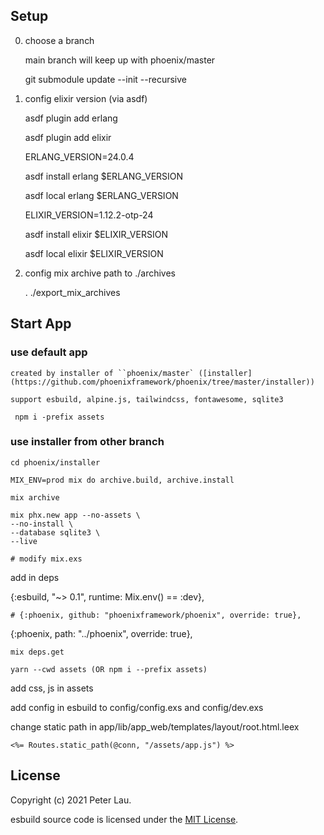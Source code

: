 ## Setup

0. choose a branch

	main branch will keep up with phoenix/master

	git submodule update --init --recursive

1. config elixir version (via asdf)

	asdf plugin add erlang

	asdf plugin add elixir

	ERLANG_VERSION=24.0.4

	asdf install erlang $ERLANG_VERSION

	asdf local erlang $ERLANG_VERSION

	ELIXIR_VERSION=1.12.2-otp-24

	asdf install elixir $ELIXIR_VERSION

	asdf local elixir $ELIXIR_VERSION

2. config mix archive path to ./archives

	. ./export_mix_archives

## Start App

### use default app

	created by installer of ``phoenix/master` ([installer](https://github.com/phoenixframework/phoenix/tree/master/installer))

	support esbuild, alpine.js, tailwindcss, fontawesome, sqlite3

	 npm i -prefix assets

### use installer from other branch

	cd phoenix/installer

	MIX_ENV=prod mix do archive.build, archive.install

	mix archive

	mix phx.new app --no-assets \
	--no-install \
	--database sqlite3 \
	--live

	# modify mix.exs

add in deps

  {:esbuild, "~> 0.1", runtime: Mix.env() == :dev},

	# {:phoenix, github: "phoenixframework/phoenix", override: true},

  {:phoenix, path: "../phoenix", override: true},

	mix deps.get

	yarn --cwd assets (OR npm i --prefix assets)

add css, js in assets

add config in esbuild to config/config.exs and config/dev.exs

change static path in app/lib/app_web/templates/layout/root.html.leex

	<%= Routes.static_path(@conn, "/assets/app.js") %>

## License

Copyright (c) 2021 Peter Lau.

esbuild source code is licensed under the [MIT License](LICENSE.md).


